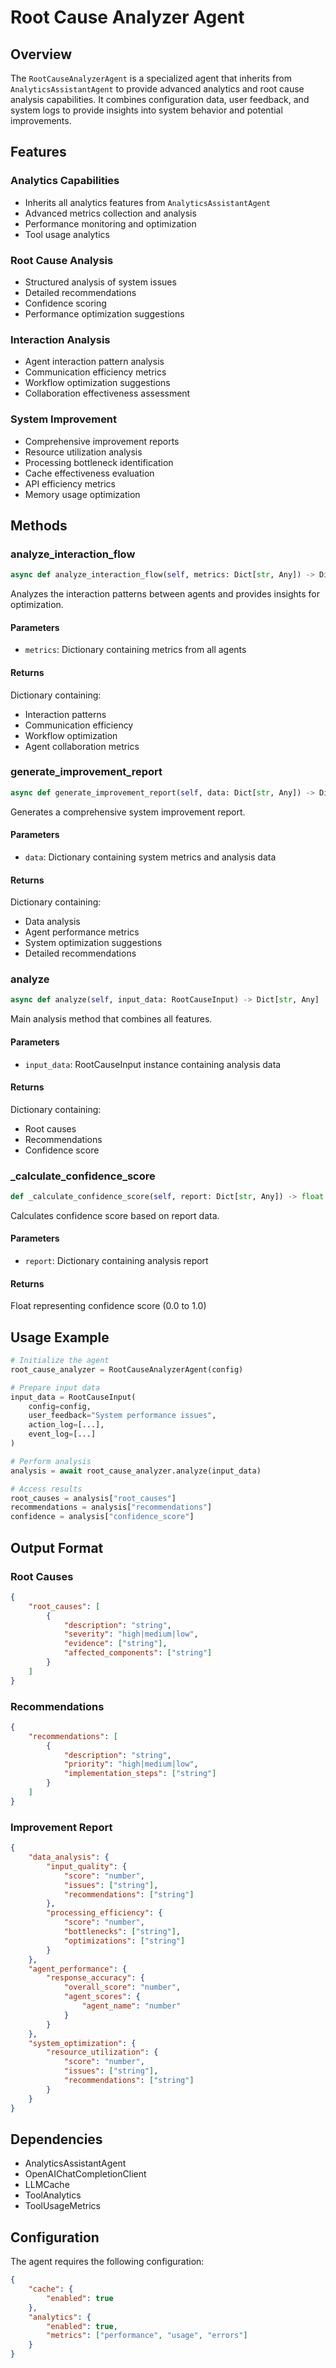 # Root Cause Analyzer Agent

## Overview

The `RootCauseAnalyzerAgent` is a specialized agent that inherits from `AnalyticsAssistantAgent` to provide advanced analytics and root cause analysis capabilities. It combines configuration data, user feedback, and system logs to provide insights into system behavior and potential improvements.

## Features

### Analytics Capabilities
- Inherits all analytics features from `AnalyticsAssistantAgent`
- Advanced metrics collection and analysis
- Performance monitoring and optimization
- Tool usage analytics

### Root Cause Analysis
- Structured analysis of system issues
- Detailed recommendations
- Confidence scoring
- Performance optimization suggestions

### Interaction Analysis
- Agent interaction pattern analysis
- Communication efficiency metrics
- Workflow optimization suggestions
- Collaboration effectiveness assessment

### System Improvement
- Comprehensive improvement reports
- Resource utilization analysis
- Processing bottleneck identification
- Cache effectiveness evaluation
- API efficiency metrics
- Memory usage optimization

## Methods

### analyze_interaction_flow
```python
async def analyze_interaction_flow(self, metrics: Dict[str, Any]) -> Dict[str, Any]
```
Analyzes the interaction patterns between agents and provides insights for optimization.

#### Parameters
- `metrics`: Dictionary containing metrics from all agents

#### Returns
Dictionary containing:
- Interaction patterns
- Communication efficiency
- Workflow optimization
- Agent collaboration metrics

### generate_improvement_report
```python
async def generate_improvement_report(self, data: Dict[str, Any]) -> Dict[str, Any]
```
Generates a comprehensive system improvement report.

#### Parameters
- `data`: Dictionary containing system metrics and analysis data

#### Returns
Dictionary containing:
- Data analysis
- Agent performance metrics
- System optimization suggestions
- Detailed recommendations

### analyze
```python
async def analyze(self, input_data: RootCauseInput) -> Dict[str, Any]
```
Main analysis method that combines all features.

#### Parameters
- `input_data`: RootCauseInput instance containing analysis data

#### Returns
Dictionary containing:
- Root causes
- Recommendations
- Confidence score

### _calculate_confidence_score
```python
def _calculate_confidence_score(self, report: Dict[str, Any]) -> float
```
Calculates confidence score based on report data.

#### Parameters
- `report`: Dictionary containing analysis report

#### Returns
Float representing confidence score (0.0 to 1.0)

## Usage Example

```python
# Initialize the agent
root_cause_analyzer = RootCauseAnalyzerAgent(config)

# Prepare input data
input_data = RootCauseInput(
    config=config,
    user_feedback="System performance issues",
    action_log=[...],
    event_log=[...]
)

# Perform analysis
analysis = await root_cause_analyzer.analyze(input_data)

# Access results
root_causes = analysis["root_causes"]
recommendations = analysis["recommendations"]
confidence = analysis["confidence_score"]
```

## Output Format

### Root Causes
```json
{
    "root_causes": [
        {
            "description": "string",
            "severity": "high|medium|low",
            "evidence": ["string"],
            "affected_components": ["string"]
        }
    ]
}
```

### Recommendations
```json
{
    "recommendations": [
        {
            "description": "string",
            "priority": "high|medium|low",
            "implementation_steps": ["string"]
        }
    ]
}
```

### Improvement Report
```json
{
    "data_analysis": {
        "input_quality": {
            "score": "number",
            "issues": ["string"],
            "recommendations": ["string"]
        },
        "processing_efficiency": {
            "score": "number",
            "bottlenecks": ["string"],
            "optimizations": ["string"]
        }
    },
    "agent_performance": {
        "response_accuracy": {
            "overall_score": "number",
            "agent_scores": {
                "agent_name": "number"
            }
        }
    },
    "system_optimization": {
        "resource_utilization": {
            "score": "number",
            "issues": ["string"],
            "recommendations": ["string"]
        }
    }
}
```

## Dependencies

- AnalyticsAssistantAgent
- OpenAIChatCompletionClient
- LLMCache
- ToolAnalytics
- ToolUsageMetrics

## Configuration

The agent requires the following configuration:

```json
{
    "cache": {
        "enabled": true
    },
    "analytics": {
        "enabled": true,
        "metrics": ["performance", "usage", "errors"]
    }
}
``` 